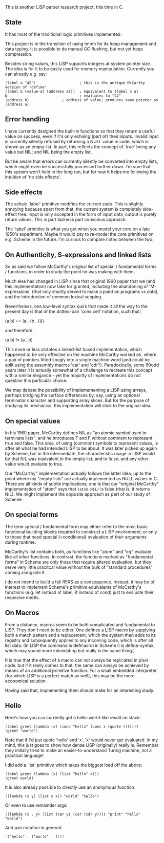 This is another LISP parser research project, this time in C.

State
-----
It has most of the traditional logic primitives implemented.

This project is in the transition of using tmmh for its heap management and data typing.
It is possible to do manual GC flushing, but not yet heap compression.

Besides string values, this LISP supports integers at system pointer size. The idea is for it
to be easily used for memory manipulation. Currently you can already e.g. say:

	(label a "42")                    ; this is the antique McCarthy version of 'define'
	(label b (value-at (address a)))  ; equivalent to (label b a)
	b                                 ; evaluates to "42"
	(address b)		          ; address of value; produces same pointer as (address a)

Error handling
--------------
I have currently designed the built-in functions so that they return a useful value on success,
even if it's only echoing (part of) their inputs.
Invalid input is currently silently refused by returning a NULL value in code,
which is shown as an empty list.
In part, this reflects the concept of 'true' being any value but NIL; and NIL being the empty list.

But be aware that errors can currently silently be converted into empty lists,
which might even be successfully processed further down. I'm sure that this system won't hold in the long run,
but for now it helps me following the intuition of 'no side effects'.

Side effects
------------
The achaic 'label' primitive modifies the current state. This is slightly
annoying because apart from that, the current system is completely side-effect
free. Input is only accepted in the form of input data, output is purely return
values. This is part laziness part conscious approach.

The 'label' primitive is what you get when you model your core on a late 1950's
experiment. Maybe it would pay to re-model the core primitives on e.g. Scheme
in the future. I'm curious to compare notes between the two.

On Authenticity, S-expressions and linked lists
-----------------------------------------------
So as said we follow McCarthy's original list of special / fundamental forms /
functions, in order to study the point he was making with them.

Much else has changed in LISP since that original 1960 paper that we (and this
implementation) now take for granted, including the abandoning of
'M-expressions' (that only shortly served to make a point on programs vs data),
and the introduction of common lexical scoping.

Nevertheless, one low-level syntax quirk that made it all the way to the present
day is that of the dotted-pair 'cons cell' notation, such that:

  (a b) == (a . (b . ()))

and therefore:

  (a b) != (a . b)

This more or less dictates a linked-list based implementation, which happened to
be very effective on the machine McCarthy worked on, where a pair of pointers
fitted snugly into a single machine word (and could be split using the assembly
macros 'car' and 'cdr'!). Paradoxically, some 60odd years later it is actually
somewhat of a challenge to recreate this concept with a similar elegance - yet
the majority of implementations do not question this particular choice.

We may debate the possibility of implemementing a LISP using arrays, perhaps
bridging the surface differences by, say, using an optional terminator
character and supporting array slices. But for the purpose of studying its
mechanics, this implementation will stick to the original idea.

On special values
-----------------
In his 1960 paper, McCarthy defines NIL as "an atomic symbol used to terminate
lists"; and he introduces T and F without comment to represent true and false.
This idea, of using (common) symbols to represent values, is after all what he
had intended LISP to be about. It was later picked up again by Scheme, but in the
intermediate, the characteristic usage in LISP would be that NIL was equivalent
to the empty list; and to false; and any other value would evaluate to true.

Our "McCarthy" implementation actually follows the latter idea, up to the point
where my "empty lists" are actually implemented as NULL values in C.
There are all kinds of subtle implications; one is that our "original McCarthy"
implementation of "atom" says that `(atom NIL)` is false (that is, it returns NIL).
We might implement the opposite approach as part of our study of Scheme.

On special forms
----------------
The term special / fundamental form may either refer to the most basic functional
building blocks required to construct a LISP environment; or only to those
that need special (=conditional) evaluation of their arguments during runtime.

McCarthy's list contains both, as functions like "atom" and "eq" evaluate like
all other functions. In contrast, the functions marked as "fundamental forms" in
Scheme are only those that require altered evaluation, but they serve very little
pracitcal value without the bulk of "standard procedures" coming alongside it.

I do not intend to build a full R5RS as a consequence. Instead, it may be of
interest to implement Scheme's primitive equivalents of McCarthy's functions
(e.g. let instead of label, if instead of cond) just to evaluate their
respecive merits.

On Macros
---------
From a distance, macros seem to be both complicated and fundamental to LISP.
They don't need to be either. One defines a LISP macro by supplying both a
match pattern and a replacement, which the system then adds to its registry
and subsequently applies to any incoming code, which is after all list data.
(In LISP the command is defmacrol in Scheme it is define-syntax, which may sound
more intimidating but really is the same thing.)

It is true that the effect of a macro can not always be replicated in plain
code, but if it really comes to that, the same can always be achieved by means
of an additional primitive function. For a small embedded interpreter (for
which LISP is a perfect match as well), this may be the more economical
solution.

Having said that, implementing them should make for an interesting study.

Hello
-----
Here's how you can currently get a hello-world-like result on stack:

	(label greet (lambda (x) (cons "hello" (cons x (quote ())))))
	(greet "world")

Note that if I'd just quote 'hello' and 'x', 'x' would never get evaluated.
In my mind, this just goes to show how dense LISP (originally) really is.
Remember they initially tried to make an easier-to-understand Turing machine,
not a practical language!

I did add a 'list' primitive which takes the biggest load off the above:

	(label greet (lambda (x) (list "hello" x)))
	(greet world)

It is also already possible to directly use an anonymous function:

	((lambda (x y) (list y x)) "world" "hello")

Or even to use remainder args:

	((lambda (x . y) (list (car y) (car (cdr y)))) "print" "hello" "world")

And pair notation in general:

	'("hello" . ("world" . ()))

